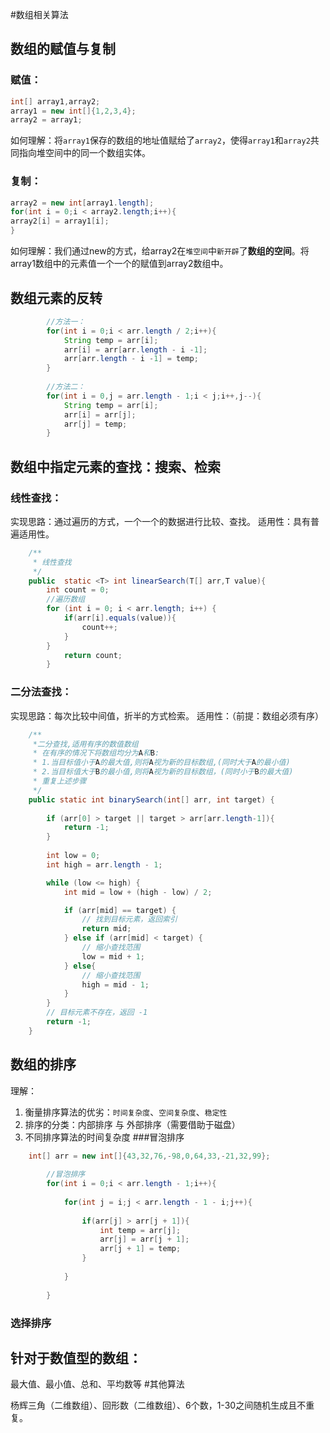 #数组相关算法
## 数组的赋值与复制
### 赋值：
```java
int[] array1,array2;
array1 = new int[]{1,2,3,4};
array2 = array1;
```
如何理解：将`array1`保存的数组的地址值赋给了`array2`，使得`array1`和`array2`共同指向堆空间中的同一个数组实体。
###  复制：
```java
array2 = new int[array1.length];
for(int i = 0;i < array2.length;i++){
array2[i] = array1[i];
}
```
如何理解：我们通过new的方式，给array2在`堆空间`中`新开辟`了**数组的空间**。将array1数组中的元素值一个一个的赋值到array2数组中。
## 数组元素的反转
```java
	    //方法一：
		for(int i = 0;i < arr.length / 2;i++){
			String temp = arr[i];
			arr[i] = arr[arr.length - i -1];
			arr[arr.length - i -1] = temp;
		}
		
		//方法二：
		for(int i = 0,j = arr.length - 1;i < j;i++,j--){
			String temp = arr[i];
			arr[i] = arr[j];
			arr[j] = temp;
		}
```
## 数组中指定元素的查找：搜索、检索
### 线性查找： 
实现思路：通过遍历的方式，一个一个的数据进行比较、查找。
适用性：具有普遍适用性。
```java
    /**
     * 线性查找
     */
    public  static <T> int linearSearch(T[] arr,T value){
        int count = 0;
        //遍历数组
        for (int i = 0; i < arr.length; i++) {
            if(arr[i].equals(value)){
                count++;
            }
        }
            return count;
        }
```


### 二分法查找：
实现思路：每次比较中间值，折半的方式检索。
适用性：（前提：数组必须有序）
```java
    /**
     *二分查找,适用有序的数值数组
     * 在有序的情况下将数组均分为A和B:
     * 1.当目标值小于A的最大值,则将A视为新的目标数组,(同时大于A的最小值)
     * 2.当目标值大于B的最小值,则将A视为新的目标数组，(同时小于B的最大值)
     * 重复上述步骤
     */
    public static int binarySearch(int[] arr, int target) {
        
        if (arr[0] > target || target > arr[arr.length-1]){
            return -1;
        }
        
        int low = 0;
        int high = arr.length - 1;

        while (low <= high) {
            int mid = low + (high - low) / 2;

            if (arr[mid] == target) {
                // 找到目标元素，返回索引
                return mid; 
            } else if (arr[mid] < target) {
                // 缩小查找范围
                low = mid + 1; 
            } else{
                // 缩小查找范围
                high = mid - 1; 
            }
        }
        // 目标元素不存在，返回 -1
        return -1; 
    }
```
## 数组的排序
理解：
1. 衡量排序算法的优劣：`时间复杂度`、`空间复杂度`、`稳定性`
2. 排序的分类：内部排序 与 外部排序（需要借助于磁盘）
3. 不同排序算法的时间复杂度
###冒泡排序
```java
	int[] arr = new int[]{43,32,76,-98,0,64,33,-21,32,99};
	
		//冒泡排序
		for(int i = 0;i < arr.length - 1;i++){
	
			for(int j = i;j < arr.length - 1 - i;j++){
				
				if(arr[j] > arr[j + 1]){
					int temp = arr[j];
					arr[j] = arr[j + 1];
					arr[j + 1] = temp;
				}
				
			}
			
		}
```
### 选择排序

## 针对于数值型的数组：
最大值、最小值、总和、平均数等
#其他算法

杨辉三角（二维数组）、回形数（二维数组）、6个数，1-30之间随机生成且不重复。
```java

```
```java

```
```java

```